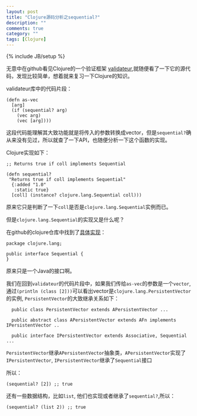 ```yaml
---
layout: post
title: "Clojure源码分析之sequential?"
description: ""
comments: true
category: ""
tags: [Clojure]
---
```

{% include JB/setup %}

无意中在github看见Clojure的一个验证框架 [validateur](https://github.com/michaelklishin/validateur),就随便看了一下它的源代码，发现比较简单，想着就来复习一下Clojure的知识。

validateur库中的代码片段：
    
    (defn as-vec
      [arg]
      (if (sequential? arg)
        (vec arg)
        (vec [arg])))

这段代码能理解其大致功能就是将传入的参数转换成vector，但是`sequential?`确从来没有见过，所以就查了一下API，也随便分析一下这个函数的实现。

Clojure实现如下：

    ;; Returns true if coll implements Sequential

    (defn sequential?
     "Returns true if coll implements Sequential"
      {:added "1.0"
       :static true}
      [coll] (instance? clojure.lang.Sequential coll)))

原来它只是判断了一下`coll`是否是`clojure.lang.Sequential`实例而已。

但是`clojure.lang.Sequential`的实现又是什么呢？

在github的clojure仓库中找到了[具体实现](https://github.com/clojure/clojure/blob/0b73494c3c855e54b1da591eeb687f24f608f346/src/jvm/clojure/lang/Sequential.java)：

    package clojure.lang;
    
    public interface Sequential {
    }


原来只是一个Java的接口啊。

我们在回到`validateur`的代码片段中，如果我们传给`as-vec`的参数是一个`vector`,通过`(println (class [2]))`可以看出vector是`clojure.lang.PersistentVector`的实例, `PersistentVector`的大致继承关系如下：

      public class PersistentVector extends APersistentVector ...

      public abstract class APersistentVector extends AFn implements IPersistentVector ..
      
      public interface IPersistentVector extends Associative, Sequential ...

`PersistentVector`继承`APersistentVector`抽象类，`APersistentVector`实现了`IPersistentVector`, `IPersistentVector`继承了`Sequential`接口

所以：

    (sequential? [2]) ;; true

还有一些数据结构，比如`list`, 他们也实现或者继承了`sequential?`,所以：

    
    (sequential? (list 2)) ;; true

